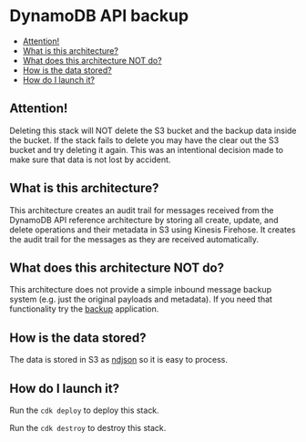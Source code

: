 # DynamoDB API backup

<!-- toc -->

- [Attention!](#attention)
- [What is this architecture?](#what-is-this-architecture)
- [What does this architecture NOT do?](#what-does-this-architecture-not-do)
- [How is the data stored?](#how-is-the-data-stored)
- [How do I launch it?](#how-do-i-launch-it)

<!-- tocstop -->

## Attention!

Deleting this stack will NOT delete the S3 bucket and the backup data inside the bucket. If the stack fails to delete you may have the clear out the S3 bucket and try deleting it again. This was an intentional decision made to make sure that data is not lost by accident.

## What is this architecture?

This architecture creates an audit trail for messages received from the DynamoDB API reference architecture by storing all create, update, and delete operations and their metadata in S3 using Kinesis Firehose. It creates the audit trail for the messages as they are received automatically.

## What does this architecture NOT do?

This architecture does not provide a simple inbound message backup system (e.g. just the original payloads and metadata). If you need that functionality try the [backup](../dynamodb-api-backup/README.md) application.

## How is the data stored?

The data is stored in S3 as [ndjson](https://ndjson.org/) so it is easy to process.

## How do I launch it?

Run the `cdk deploy` to deploy this stack.

Run the `cdk destroy` to destroy this stack.
